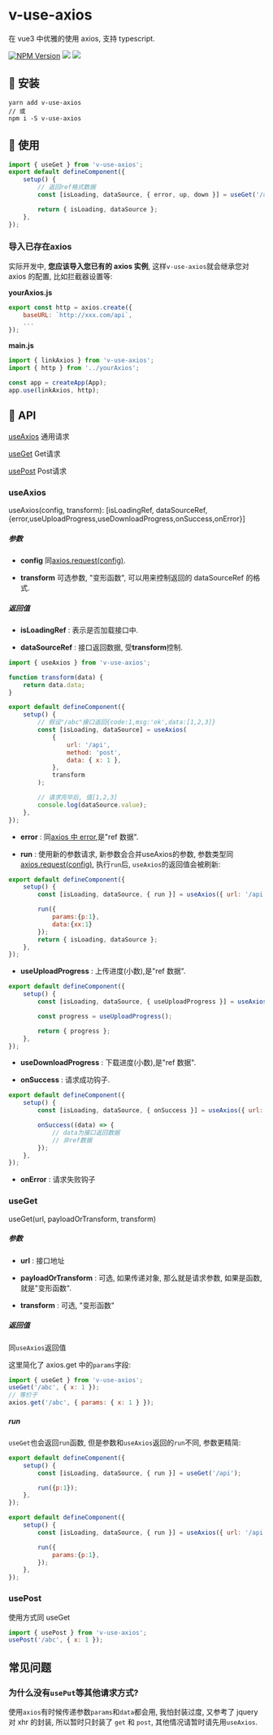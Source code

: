 # v-use-axios

在 vue3 中优雅的使用 axios, 支持 typescript.

[![NPM Version][npm-image]][npm-url] <img src="https://img.shields.io/badge/-typescript-blue"/> <img src="https://img.shields.io/badge/-Vue3-green"/>

[npm-image]: https://badgen.net/npm/v/v-use-axios
[npm-url]: https://npmjs.org/package/v-use-axios

## 🚀 安装

```
yarn add v-use-axios
// 或
npm i -S v-use-axios
```

## 🍕 使用

```javascript
import { useGet } from 'v-use-axios';
export default defineComponent({
    setup() {
        // 返回ref格式数据
        const [isLoading, dataSource, { error, up, down }] = useGet('/api', { p: 1 });

        return { isLoading, dataSource };
    },
});
```

### 导入已存在axios

实际开发中, **您应该导入您已有的 axios 实例**, 这样`v-use-axios`就会继承您对 axios 的配置, 比如拦截器设置等:

**yourAxios.js**

```javascript
export const http = axios.create({
    baseURL: `http://xxx.com/api`,
    ...
});
```

**main.js**

```javascript
import { linkAxios } from 'v-use-axios';
import { http } from '../yourAxios';

const app = createApp(App);
app.use(linkAxios, http);
```

## 🌟 API

[useAxios](#useAxios) 通用请求

[useGet](#useGet) Get请求

[usePost](#usePost) Post请求


### useAxios

useAxios(config, transform): [isLoadingRef, dataSourceRef, {error,useUploadProgress,useDownloadProgress,onSuccess,onError}]

##### 参数

-   **config**
    同[axios.request(config)](https://github.com/axios/axios#request-config).

-   **transform**
    可选参数, "变形函数", 可以用来控制返回的 dataSourceRef 的格式.

##### 返回值

-   **isLoadingRef** : 表示是否加载接口中.

-   **dataSourceRef** : 接口返回数据, 受**transform**控制.

```javascript
import { useAxios } from 'v-use-axios';

function transform(data) {
    return data.data;
}

export default defineComponent({
    setup() {
        // 假设"/abc"接口返回{code:1,msg:'ok',data:[1,2,3]}
        const [isLoading, dataSource] = useAxios(
            {
                url: '/api',
                method: 'post',
                data: { x: 1 },
            },
            transform
        );

        // 请求完毕后, 值[1,2,3]
        console.log(dataSource.value);
    },
});
```

-   **error** : 同[axios 中 error](https://github.com/axios/axios#handling-errors),是"ref 数据".

- **run** : 使用新的参数请求, 新参数会合并useAxios的参数, 参数类型同[axios.request(config)](https://github.com/axios/axios#request-config), 执行`run`后, `useAxios`的返回值会被刷新:

```javascript
export default defineComponent({
    setup() {
        const [isLoading, dataSource, { run }] = useAxios({ url: '/api' });

        run({
            params:{p:1},
            data:{xx:1}
        });
        return { isLoading, dataSource };
    },
});
```

-   **useUploadProgress** : 上传进度(小数),是"ref 数据".

```javascript
export default defineComponent({
    setup() {
        const [isLoading, dataSource, { useUploadProgress }] = useAxios({ url: '/api' });

        const progress = useUploadProgress();

        return { progress };
    },
});
```

-   **useDownloadProgress** : 下载进度(小数),是"ref 数据".

-   **onSuccess** : 请求成功钩子.

```javascript
export default defineComponent({
    setup() {
        const [isLoading, dataSource, { onSuccess }] = useAxios({ url: '/api' });

        onSuccess((data) => {
            // data为接口返回数据
            // 非ref数据
        });
    },
});
```

-   **onError** : 请求失败钩子

### useGet

useGet(url, payloadOrTransform, transform)

##### 参数

-   **url** : 接口地址

-   **payloadOrTransform** : 可选, 如果传递对象, 那么就是请求参数, 如果是函数, 就是"变形函数".

-   **transform** : 可选, "变形函数"

##### 返回值

同`useAxios`返回值

这里简化了 axios.get 中的`params`字段:

```javascript
import { useGet } from 'v-use-axios';
useGet('/abc', { x: 1 });
// 等价于
axios.get('/abc', { params: { x: 1 } });
```

##### run
`useGet`也会返回`run`函数, 但是参数和`useAxios`返回的`run`不同, 参数更精简:
```javascript
export default defineComponent({
    setup() {
        const [isLoading, dataSource, { run }] = useGet('/api');

        run({p:1});
    },
});
```

```javascript
export default defineComponent({
    setup() {
        const [isLoading, dataSource, { run }] = useAxios({ url: '/api' });

        run({
            params:{p:1},
        });
    },
});
```


### usePost

使用方式同 useGet

```javascript
import { usePost } from 'v-use-axios';
usePost('/abc', { x: 1 });
```

## 常见问题

### 为什么没有`usePut`等其他请求方式?

使用`axios`有时候传递参数`params`和`data`都会用, 我怕封装过度, 又参考了 jquery 对 xhr 的封装, 所以暂时只封装了 `get` 和 `post`, 其他情况请暂时请先用`useAxios`.
